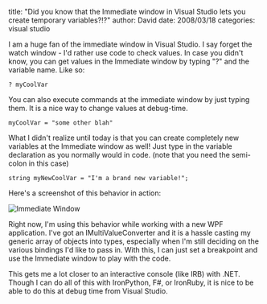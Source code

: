 
title: "Did you know that the Immediate window in Visual Studio lets you create temporary variables?!?"
author: David
date: 2008/03/18
categories: visual studio

I am a huge fan of the immediate window in Visual Studio. I say forget the watch window - I'd rather use code to check values. In case you didn't know, you can get values in the Immediate window by typing "?" and the variable name. Like so:

    ? myCoolVar

You can also execute commands at the immediate window by just typing them. It is a nice way to change values at debug-time.

    myCoolVar = "some other blah"

What I didn't realize until today is that you can create completely new variables at the Immediate window as well! Just type in the variable declaration as you normally would in code. (note that you need the semi-colon in this case)

    string myNewCoolVar = "I'm a brand new variable!";

Here's a screenshot of this behavior in action:

![Immediate Window](http://www.mohundro.com/blog/content/binary/WindowsLiveWriter/DidyouknowthattheImmediatewindowinVisual_A747/image_2.png) 

Right now, I'm using this behavior while working with a new WPF application. I've got an IMultiValueConverter and it is a hassle casting my generic array of objects into types, especially when I'm still deciding on the various bindings I'd like to pass in. With this, I can just set a breakpoint and use the Immediate window to play with the code.

This gets me a lot closer to an interactive console (like IRB) with .NET. Though I can do all of this with IronPython, F#, or IronRuby, it is nice to be able to do this at debug time from Visual Studio.

